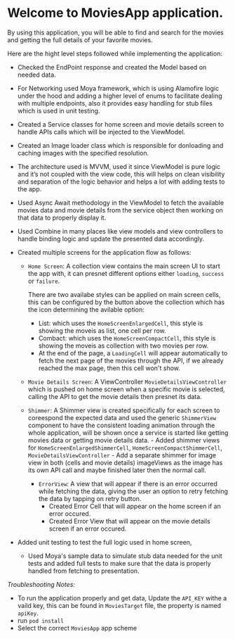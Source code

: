 # Welcome to MoviesApp application.

By using this application, you will be able to find and search for the movies and getting the full details of your favorite movies.

Here are the hight level steps followed while implementing the application:

- Checked the EndPoint response and created the Model based on needed data.
- For Networking used Moya framework, which is using Alamofire logic under the hood and adding a higher level of enums to facilitate dealing with multiple endpoints, also it provides easy handling for stub files which is used in unit testing. 
- Created a Service classes for home screen and movie details screen to handle APIs calls which will be injected to the ViewModel.
- Created an Image loader class which is responsible for donloading and caching images with the specified resolution.
- The architecture used is MVVM, used it since ViewModel is pure logic and it’s not coupled with the view code, this will helps on clean visibility and separation of the logic behavior and helps a lot with adding tests to the app.
- Used Async Await methodology in the ViewModel to fetch the available movies data and movie details from the service object then working on that data to properly display it.
- Used Combine in many places like view models and view controllers to handle binding logic and update the presented data accordingly.

- Created multiple screens for the application flow as follows:
	- `Home Screen`: A collection view contains the main screen UI to start the app with, it can presnet different options either `loading`, `success` or `failure`.
    
      There are two availabe styles can be applied on main screen cells, this can be configured by the button above the collection which has the icon determining the avilable option:
    	- List: which uses the `HomeScreenEnlargedCell`, this style is showing the moveis as list, one cell per row.
    	- Combact: which uses the `HomeScreenCompactCell`, this style is showing the moveis as collection with two movies per row.
      - At the end of the page, a `LoadingCell` will appear automatically to fetch the next page of the movies through the API, if we already reached the max page, then this cell won't show.
  - `Movie Details Screen`: A ViewController `MovieDetailsViewController` which is pushed on home screen when a specific movie is selected, calling the API to get the movie details then presnet its data.
  - `Shimmer`: A Shimmer view is created specifically for each screen to coreespond the expected data and used the generic `ShimmerView` component to have the consistent loading animation through the whole application, will be shown once a service is started like getting movies data or getting movie details data.
    	- Added shimmer views for `HomeScreenEnlargedShimmerCell`, `HomeScreenCompactShimmerCell`, `MovieDetailsViewController`
    	- Add a separate shimmer for image view in both (cells and movie details) imageViews as the image has its own API call and maybe finished later then the normal call.
	- `ErrorView`: A view that will appear if there is an error occurred while fetching the data, giving the user an option to retry fetching the data by tapping on retry button.
     	- Created Error Cell that will appear on the home screen if an error occured.
    	- Created Error View that will appear on the movie details screen if an error occured.

- Added unit testing to test the full logic used in home screen, 
	- Used Moya's sample data to simulate stub data needed for the unit tests and added full tests to make sure that the data is properly handled from fetching to presentation.

*Troubleshooting Notes:*
- To run the application properly and get data, Update the `API_KEY` withe a vaild key, this can be found in `MoviesTarget` file, the property is named `apiKey`.
- run `pod install`
- Select the correct `MoviesApp` app scheme 
